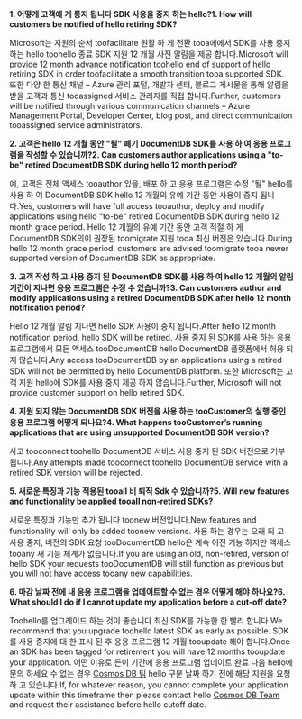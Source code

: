<span data-ttu-id="9af66-101">**1. 어떻게 고객에 게 통지 됩니다 SDK 사용을 중지 하는 hello?**</span><span class="sxs-lookup"><span data-stu-id="9af66-101">**1. How will customers be notified of hello retiring SDK?**</span></span>

<span data-ttu-id="9af66-102">Microsoft는 지원의 순서 toofacilitate 원활 하 게 전환 tooa에에서 SDK를 사용 중지 하는 hello toohello 종료 SDK 지원 12 개월 사전 알림을 제공 합니다.</span><span class="sxs-lookup"><span data-stu-id="9af66-102">Microsoft will provide 12 month advance notification toohello end of support of hello retiring SDK in order toofacilitate a smooth transition tooa supported SDK.</span></span> <span data-ttu-id="9af66-103">또한 다양 한 통신 채널 – Azure 관리 포털, 개발자 센터, 블로그 게시물을 통해 알림을 받을 고객과 통신 tooassigned 서비스 관리자를 직접 합니다.</span><span class="sxs-lookup"><span data-stu-id="9af66-103">Further, customers will be notified through various communication channels – Azure Management Portal, Developer Center, blog post, and direct communication tooassigned service administrators.</span></span>

<span data-ttu-id="9af66-104">**2. 고객은 hello 12 개월 동안 "될" 폐기 DocumentDB SDK를 사용 하 여 응용 프로그램을 작성할 수 있습니까?**</span><span class="sxs-lookup"><span data-stu-id="9af66-104">**2. Can customers author applications using a "to-be" retired DocumentDB SDK during hello 12 month period?**</span></span> 

<span data-ttu-id="9af66-105">예, 고객은 전체 액세스 tooauthor 있을, 배포 하 고 응용 프로그램은 수정 "될" hello를 사용 하 여 DocumentDB SDK hello 12 개월의 유예 기간 동안 사용이 중지 됩니다.</span><span class="sxs-lookup"><span data-stu-id="9af66-105">Yes, customers will have full access tooauthor, deploy and modify applications using hello "to-be" retired DocumentDB SDK during hello 12 month grace period.</span></span> <span data-ttu-id="9af66-106">Hello 12 개월의 유예 기간 동안 고객 적절 하 게 DocumentDB SDK의이 권장된 toomigrate 지원 tooa 최신 버전은 있습니다.</span><span class="sxs-lookup"><span data-stu-id="9af66-106">During hello 12 month grace period, customers are advised toomigrate tooa newer supported version of DocumentDB SDK as appropriate.</span></span>

<span data-ttu-id="9af66-107">**3. 고객 작성 하 고 사용 중지 된 DocumentDB SDK를 사용 하 여 hello 12 개월의 알림 기간이 지나면 응용 프로그램은 수정 수 있습니까?**</span><span class="sxs-lookup"><span data-stu-id="9af66-107">**3. Can customers author and modify applications using a retired DocumentDB SDK after hello 12 month notification period?**</span></span>

<span data-ttu-id="9af66-108">Hello 12 개월 알림 지나면 hello SDK 사용이 중지 됩니다.</span><span class="sxs-lookup"><span data-stu-id="9af66-108">After hello 12 month notification period, hello SDK will be retired.</span></span> <span data-ttu-id="9af66-109">사용 중지 된 SDK를 사용 하는 응용 프로그램에서 모든 액세스 tooDocumentDB hello DocumentDB 플랫폼에서 허용 되지 않습니다.</span><span class="sxs-lookup"><span data-stu-id="9af66-109">Any access tooDocumentDB by an applications using a retired SDK will not be permitted by hello DocumentDB platform.</span></span> <span data-ttu-id="9af66-110">또한 Microsoft는 고객 지원 hello에 SDK를 사용 중지 제공 하지 않습니다.</span><span class="sxs-lookup"><span data-stu-id="9af66-110">Further, Microsoft will not provide customer support on hello retired SDK.</span></span>

<span data-ttu-id="9af66-111">**4. 지원 되지 않는 DocumentDB SDK 버전을 사용 하는 tooCustomer의 실행 중인 응용 프로그램 어떻게 되나요?**</span><span class="sxs-lookup"><span data-stu-id="9af66-111">**4. What happens tooCustomer’s running applications that are using unsupported DocumentDB SDK version?**</span></span>

<span data-ttu-id="9af66-112">사고 tooconnect toohello DocumentDB 서비스 사용 중지 된 SDK 버전으로 거부 됩니다.</span><span class="sxs-lookup"><span data-stu-id="9af66-112">Any attempts made tooconnect toohello DocumentDB service with a retired SDK version will be rejected.</span></span> 

<span data-ttu-id="9af66-113">**5. 새로운 특징과 기능 적용된 tooall 비 퇴직 Sdk 수 있습니까?**</span><span class="sxs-lookup"><span data-stu-id="9af66-113">**5. Will new features and functionality be applied tooall non-retired SDKs?**</span></span>

<span data-ttu-id="9af66-114">새로운 특징과 기능만 추가 됩니다 toonew 버전입니다.</span><span class="sxs-lookup"><span data-stu-id="9af66-114">New features and functionality will only be added toonew versions.</span></span> <span data-ttu-id="9af66-115">사용 하는 경우는 오래 되 고 사용 중지, 버전의 SDK 요청 tooDocumentDB hello은 계속 이전 기능 하지만 액세스 tooany 새 기능 체계가 없습니다.</span><span class="sxs-lookup"><span data-stu-id="9af66-115">If you are using an old, non-retired, version of hello SDK your requests tooDocumentDB will still function as previous but you will not have access tooany new capabilities.</span></span>  

<span data-ttu-id="9af66-116">**6. 마감 날짜 전에 내 응용 프로그램을 업데이트할 수 없는 경우 어떻게 해야 하나요?**</span><span class="sxs-lookup"><span data-stu-id="9af66-116">**6. What should I do if I cannot update my application before a cut-off date?**</span></span>

<span data-ttu-id="9af66-117">Toohello를 업그레이드 하는 것이 좋습니다 최신 SDK를 가능한 한 빨리 합니다.</span><span class="sxs-lookup"><span data-stu-id="9af66-117">We recommend that you upgrade toohello latest SDK as early as possible.</span></span> <span data-ttu-id="9af66-118">SDK를 사용 중지에 대 한 표시 된 후 응용 프로그램 12 개월 tooupdate 해야 합니다.</span><span class="sxs-lookup"><span data-stu-id="9af66-118">Once an SDK has been tagged for retirement you will have 12 months tooupdate your application.</span></span> <span data-ttu-id="9af66-119">어떤 이유로 든이 기간에 응용 프로그램 업데이트 완료 다음 hello에 문의 하세요 수 없는 경우 [Cosmos DB 팀](mailto:askcosmosdb@microsoft.com) hello 구분 날짜 하기 전에 해당 지원을 요청 하 고 있습니다.</span><span class="sxs-lookup"><span data-stu-id="9af66-119">If, for whatever reason, you cannot complete your application update within this timeframe then please contact hello [Cosmos DB Team](mailto:askcosmosdb@microsoft.com) and request their assistance before hello cutoff date.</span></span>

